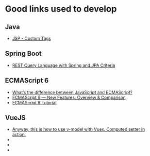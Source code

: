 # Good links used to develop

## Java
* [JSP - Custom Tags](https://www.tutorialspoint.com/jsp/jsp_custom_tags.htm)

## Spring Boot
* [REST Query Language with Spring and JPA Criteria](https://www.baeldung.com/rest-search-language-spring-jpa-criteria)

## ECMAScript 6
* [What’s the difference between JavaScript and ECMAScript?](https://medium.freecodecamp.org/whats-the-difference-between-javascript-and-ecmascript-cba48c73a2b5)
* [ECMAScript 6 — New Features: Overview & Comparison](http://es6-features.org/#MethodProperties)
* [ECMAScript 6 Tutorial](http://ccoenraets.github.io/es6-tutorial/)

## VueJS
* [Anyway, this is how to use v-model with Vuex. Computed setter in action.](https://itnext.io/anyway-this-is-how-to-use-v-model-with-vuex-computed-setter-in-action-320eb682c976)
* []()
* []()
* []()
